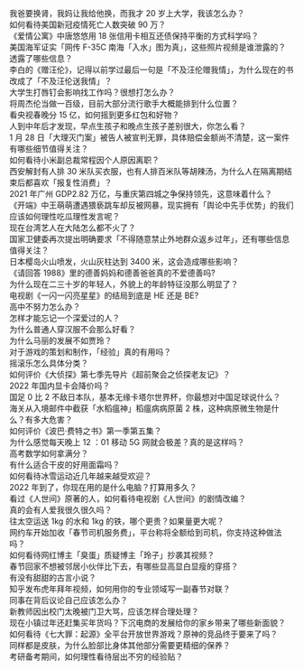 我爸要换肾，我妈让我给他换，而我才 20 岁上大学，我该怎么办？  
如何看待美国新冠疫情死亡人数突破 90 万？  
《爱情公寓》中唐悠悠用 18 张信用卡相互还债保持平衡的方式科学吗？  
美国海军证实「网传 F-35C 南海「入水」图为真」，这些照片视频是谁泄露的？透露了哪些信息？  
李白的《赠汪伦》，记得以前学过最后一句是「不及汪伦赠我情」，为什么现在的书改成了「不及汪伦送我情」？  
大学生打唇钉会影响找工作吗？很想打怎么办？  
将周杰伦当做一百级，目前大部分流行歌手大概能排到什么位置？  
看央视春晚分 15 亿，如何摇到更多红包和好物？  
人到中年后才发现，早点生孩子和晚点生孩子差别很大，你怎么看？  
1 月 28 日「大理灭门案」被告人被宣判无罪，具体赔偿金额尚不清楚，这一案件有哪些细节值得关注？  
如何看待小米副总裁常程因个人原因离职？  
西安解封有人排 30 米队买衣服，也有人排百米队等胡辣汤，为什么人在隔离期结束后都喜欢「报复性消费」？  
2021 年广州 GDP2.82 万亿，与重庆第四城之争保持领先，这意味着什么？  
《开端》中王萌萌遭遇猥亵跳车却反被网暴，现实拥有「舆论中先手优势」的我们应该如何理性吃瓜理性发言呢？  
现在台湾艺人在大陆怎么都不火了？  
国家卫健委再次提出明确要求「不得随意禁止外地群众返乡过年」，还有哪些信息值得关注？  
日本樱岛火山喷发，火山灰柱达到 3400 米，这会造成哪些影响？  
《请回答 1988》里的德善妈妈和德善爸爸真的不爱德善吗?  
为什么现在二三十岁的年轻人，外貌上的年龄特征没那么明显了？  
电视剧《一闪一闪亮星星》的结局到底是 HE 还是 BE?  
高中不努力怎么办？  
怎样才能忘记一个深爱过的人？  
为什么普通人穿汉服不会那么好看？  
为什么马丽的发展不如贾玲？  
对于游戏的策划和制作，「经验」真的有用吗？  
摇滚乐怎么具体分类？  
如何评价《大侦探》第七季先导片《超前聚会之侦探老友记》？  
2022 年国内显卡会降价吗？  
国足 0 比 2 不敌日本队，基本无缘卡塔尔世界杯，你最想对中国足球说什么？  
海关从入境邮件中截获「水稻瘟神」稻瘟病病原菌 2 株，这种病原微生物是什么？有多大危害？  
如何评价《波巴·费特之书》第一季第五集？  
为什么感觉每天晚上 12 ：01 移动 5G 网就会极差？真的是这样吗？  
高考数学如何拿满分？  
有什么适合干皮的好用面霜吗？  
如何看待冰雪运动近几年越来越受欢迎？  
2022 年到了，你现在用的是什么电脑？打算用多久？  
看过《人世间》原著的人，如何看待电视剧《人世间》的剧情改编？  
真的会有人爱我很久很久吗？  
往太空运送 1kg 的水和 1kg 的铁，哪个更贵？如果量更大呢？  
网约车开始加收「春节司机服务费」，平台称将全额给到司机，你支持这种做法吗？  
如何看待网红博主「臭蛋」质疑博主「玲子」抄袭其视频？  
春节回家不想被邻居小伙伴比下去，有哪些显高显白显瘦的穿搭？  
有没有甜甜的古言小说？  
知乎发布虎年拜年视频，如何用你的专业领域写一副春节对联？  
同事在背后议论自己应该怎么办？  
新教师因出校门太晚被门卫大骂，应该怎样合理处理？  
现在小镇过年还赶集买年货吗？下沉电商的发展给你的家乡带来了哪些新面貌？  
如何看待《七大罪：起源》全平台开放世界游戏？原神的竞品终于要来了吗？  
同样都是皮肤，为什么脸部比身体其他部分需要更精细的保养？  
考研备考期间，如何理性看待层出不穷的经验贴？  
